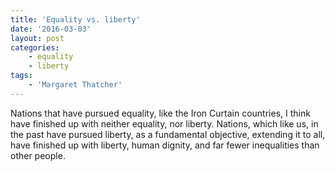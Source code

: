 ```yaml
---
title: 'Equality vs. liberty'
date: '2016-03-03'
layout: post
categories:
    - equality
    - liberty
tags:
    - 'Margaret Thatcher'
---
```


Nations that have pursued equality, like the Iron Curtain countries, I think have finished up with neither equality, nor liberty. Nations, which like us, in the past have pursued liberty, as a fundamental objective, extending it to all, have finished up with liberty, human dignity, and far fewer inequalities than other people.